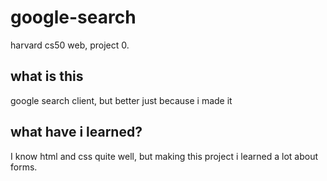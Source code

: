 # google-search
harvard cs50 web, project 0.

## what is this
google search client, but better just because i made it

## what have i learned?
I know html and css quite well, but making this project i learned a lot about forms.